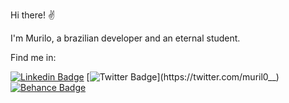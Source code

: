 Hi there! ✌

I'm Murilo, a brazilian developer and an eternal student.

Find me in:

[![Linkedin Badge](https://img.shields.io/badge/-LinkedIn-blue?style=flat-square&logo=Linkedin&logoColor=white&link=https://www.linkedin.com/in/murilo-o)](https://www.linkedin.com/in/murilo-o)
[![Twitter Badge](https://img.shields.io/badge/-Twitter-1ca0f1?style=flat-square&labelColor=1ca0f1&logo=twitter&logoColor=white&link=https://twitter.com/muril0__)](https://twitter.com/muril0__)
[![Behance Badge](https://aleen42.github.io/badges/src/behance.svg)](https://www.behance.net/murilo-o)
